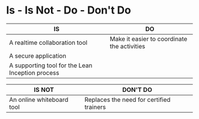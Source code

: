 # Is  -  Is Not  -  Do  -  Don't Do

IS | DO
-- | --
A realtime collaboration tool | Make it easier to coordinate the activities
A secure application |
A supporting tool for the Lean Inception process |

IS NOT | DON'T DO
------ | --------
An online whiteboard tool | Replaces the need for certified trainers

